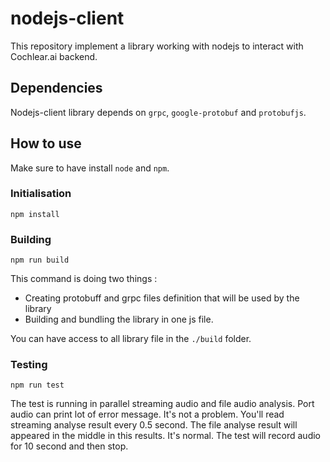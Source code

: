 # nodejs-client

This repository implement a library working with nodejs to interact with Cochlear.ai backend.


## Dependencies 

Nodejs-client library depends on `grpc`, `google-protobuf` and `protobufjs`.


## How to use

Make sure to have install `node` and `npm`.

### Initialisation

```
npm install
```

### Building

```
npm run build
```

This command is doing two things : 
- Creating protobuff and grpc files definition that will be used by the library
- Building and bundling the library in one js file.

You can have access to all library file in the `./build` folder.

### Testing

```
npm run test
```

The test is running in parallel streaming audio and file audio analysis.
Port audio can print lot of error message. It's not a problem.
You'll read streaming analyse result every 0.5 second.
The file analyse result will appeared in the middle in this results. It's normal.
The test will record audio for 10 second and then stop.